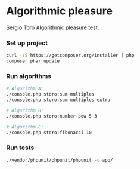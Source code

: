 Algorithmic pleasure
====================

Sergio Toro Algorithmic pleasure test.

### Set up project
```bash
curl -sS https://getcomposer.org/installer | php
composer.phar update
```

### Run algorithms
```bash
# Algorithm A:
./console.php storo:sum-multiples
./console.php storo:sum-multiples-extra

# Algorithm B:
./console.php storo:number-pow 5 3

# Algorithm C:
./console.php storo:fibonacci 10

```

### Run tests
```bash
./vendor/phpunit/phpunit/phpunit -c app/
```
